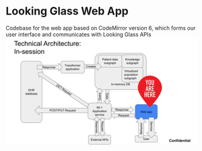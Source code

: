 # Looking Glass Web App
Codebase for the web app based on CodeMirror version 6, which forms our user interface and communicates with Looking Glass APIs
![architecture](images/MVP_architecture.svg)
